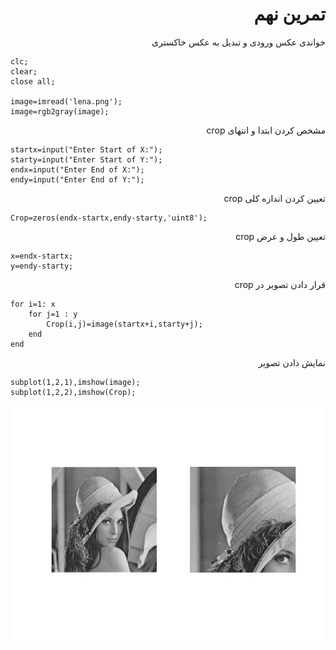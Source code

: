 <div dir = "rtl">
  <h1> تمرین نهم </h1>
  </div>
  
  <div  dir = "rtl">
       خواندی عکس ورودی و تبدیل به عکس خاکستری
  </div>
  
  ````
clc;
clear;
close all;

image=imread('lena.png');
image=rgb2gray(image);

````
  
  <div  dir = "rtl">
      مشخص کردن ابتدا و انتهای crop
  </div>
  
````  
startx=input("Enter Start of X:");
starty=input("Enter Start of Y:");
endx=input("Enter End of X:");
endy=input("Enter End of Y:");

````

 <div  dir = "rtl">
     تعیین کردن اندازه کلی crop 
  </div>
  
  ````
  Crop=zeros(endx-startx,endy-starty,'uint8');

````

<div dir = "rtl">
   تعیین طول و عرض crop  
</div>
  
  ````
x=endx-startx;
y=endy-starty;

````
<div dir = "rtl">
  قرار دادن تصویر در crop 
</div>

````
for i=1: x
    for j=1 : y
        Crop(i,j)=image(startx+i,starty+j);
    end
end
````

<div dir = "rtl">
  نمایش دادن تصویر 
</div>

````
subplot(1,2,1),imshow(image);
subplot(1,2,2),imshow(Crop);
  ````
![خروجی](assets/result.jpg)

